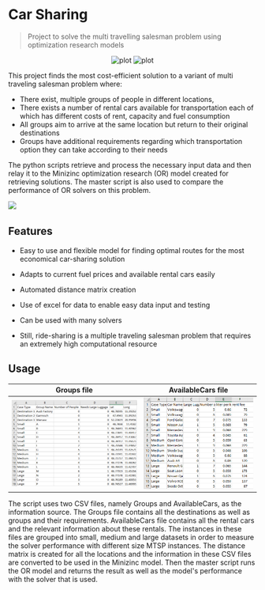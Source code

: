 # Car Sharing
> Project to solve the multi travelling salesman problem using optimization research models

<p align="center">
<img src="https://img.shields.io/github/license/ZubeyirOflaz/CarSharing" alt="plot" width="75">
<img src="https://img.shields.io/badge/PRs-welcome-brightgreen" alt="plot" width="85">

</p>

This project finds the most cost-efficient solution to a variant of multi traveling salesman problem where:
- There exist, multiple groups of people in different locations,
- There exists a number of rental cars available for transportation each of which has different costs of rent, capacity and fuel consumption
- All groups aim to arrive at the same location but return to their original destinations
- Groups have additional requirements regarding which transportation option they can take according to their needs

The python scripts retrieve and process the necessary input data and then relay it to the Minizinc optimization research (OR) model created for retrieving solutions. The master script is also used to compare the performance of OR solvers on this problem.

![](header.png)

## Features

- Easy to use and flexible model for finding optimal routes for the most economical car-sharing solution


- Adapts to current fuel prices and available rental cars easily


- Automated distance matrix creation


- Use of excel for data to enable easy data input and testing


- Can be used with many solvers

- Still, ride-sharing is a multiple traveling salesman problem that requires an extremely high computational resource


## Usage
Groups file             |  AvailableCars file
:-------------------------:|:-------------------------:
![](https://github.com/ZubeyirOflaz/CarSharing/blob/master/docs/Groups.png)  |  ![](https://github.com/ZubeyirOflaz/CarSharing/blob/master/docs/Cars.png)

The script uses two CSV files, namely Groups and AvailableCars, as the information source. The Groups file contains all the destinations as well as groups and their requirements. AvailableCars file contains all the rental cars and the relevant information about these rentals. The instances in these files are grouped into small, medium and large datasets in order to measure the solver performance with different size MTSP instances. The distance matrix is created for all the locations and the information in these CSV files are converted to be used in the Minizinc model. Then the master script runs the OR model and returns the result as well as the model's performance with the solver that is used.

